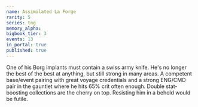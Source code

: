 ```yaml
---
name: Assimilated La Forge
rarity: 5
series: tng
memory_alpha:
bigbook_tier: 3
events: 13
in_portal: true
published: true
---
```


One of his Borg implants must contain a swiss army knife. He's no longer the best of the best at anything, but still strong in many areas. A competent base/event pairing with great voyage credentials and a strong ENG/CMD pair in the gauntlet where he hits 65% crit often enough. Double stat-boosting collections are the cherry on top. Resisting him in a behold would be futile.
